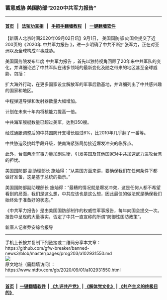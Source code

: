 ### 蓄意威胁 美国防部“2020中共军力报告”
------------------------

#### [首页](https://github.com/gfw-breaker/banned-news3/blob/master/README.md) &nbsp;&nbsp;|&nbsp;&nbsp; [法轮功真相](https://github.com/begood0513/basic/blob/master/README.md)  &nbsp;&nbsp;|&nbsp;&nbsp; [手把手翻墙教程](https://github.com/gfw-breaker/guides/wiki)  &nbsp;&nbsp;|&nbsp;&nbsp; [一键翻墙软件](https://github.com/gfw-breaker/nogfw/blob/master/README.md)  



<div><div class="post_content" itemprop="articleBody">
 <p>
  【新唐人北京时间2020年09月02日讯】9月1日，
  <ok href="https://www.ntdtv.com/gb/美国国防部.htm">
   美国国防部
  </ok>
  向国会提交了近200页的《2020年
  <ok href="https://www.ntdtv.com/gb/中共军力报告.htm">
   中共军力报告
  </ok>
  》，进一步明确了中共不断扩张军力，正在对亚洲以及全球构成军事威胁。
 </p>
 <p>
  美国国务院发布年度
  <ok href="https://www.ntdtv.com/gb/中共军力报告.htm">
   中共军力报告
  </ok>
  ，首先以独特视角回顾了20年来中共军队的变化，并详细论述了中共军队在诸多领域的最新变化及随之带来的地区甚至全球威胁，包括：
 </p>
 <p>
  扩大海外行动，在更多国家设立解放军的军事后勤基地，并详细列出了中共感兴趣的国家和地区。
 </p>
 <p>
  中程弹道导弹和发射器数量大幅增加。
 </p>
 <p>
  计划在未来十年内将核能力提高一倍。
 </p>
 <p>
  中共海军舰艇数量已超过美军，达到350艘。
 </p>
 <p>
  经过通胀调整后的中共国防开支增长超过6%，比2010年几乎翻了一番等。
 </p>
 <p>
  中共胁迫及挑衅手段升级，使南海紧张局势接近爆发冲突的临界点。
 </p>
 <p>
  此外，台海两岸军事力量加剧失衡，引发美国及其他国家对中共加速武力进攻台湾的担忧。
 </p>
 <p>
  <ok href="https://www.ntdtv.com/gb/美国国防部.htm">
   美国国防部
  </ok>
  副助理部长 施灿得：“从美国方面来讲，要确保我们在任何条件下都做好准备，这是基于总统的指示。”
 </p>
 <p>
  美国国防部副助理部长 施灿得：“最糟的情况就是爆发冲突，这是任何人都不希望看到的局面，我们是这么想，中共应该也是这么想，因此最佳的做法就是确保我们始终处于准备好的状态。”
 </p>
 <p>
  《中共军力报告》是由美国国防部制作的权威性军事报告，每年向国会提交一次。报告中呈现的大量事实，否定了中共一直宣称的所谓“防御性国防政策”。
 </p>
 <p>
  新唐人记者乔安综合报导
 </p>
 <div class="single_ad">
 </div>
</div>
</div>
<hr/>
手机上长按并复制下列链接或二维码分享本文章：<br/>
https://github.com/gfw-breaker/banned-news3/blob/master/pages/prog203/a102931550.md <br/>
<a href='https://github.com/gfw-breaker/banned-news3/blob/master/pages/prog203/a102931550.md'><img src='https://github.com/gfw-breaker/banned-news3/blob/master/pages/prog203/a102931550.md.png'/></a> <br/>
原文地址（需翻墙访问）：https://www.ntdtv.com/gb/2020/09/01/a102931550.html


------------------------
#### [首页](https://github.com/gfw-breaker/banned-news3/blob/master/README.md) &nbsp;|&nbsp; [一键翻墙软件](https://github.com/gfw-breaker/nogfw/blob/master/README.md) &nbsp;| [《九评共产党》](https://github.com/gfw-breaker/9ping.md/blob/master/README.md#九评之一评共产党是什么) | [《解体党文化》](https://github.com/gfw-breaker/jtdwh.md/blob/master/README.md) | [《共产主义的终极目的》](https://github.com/gfw-breaker/gczydzjmd.md/blob/master/README.md)


<img src='http://gfw-breaker.win/banned-news3/pages/prog203/a102931550.md' width='0px' height='0px'/>